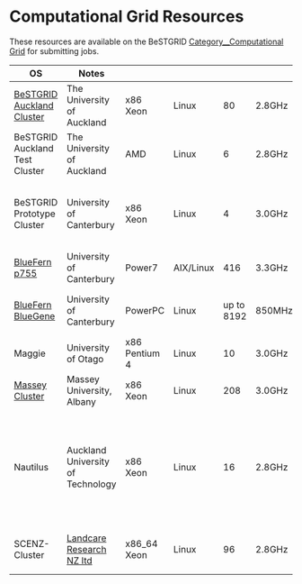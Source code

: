 # Computational Grid Resources

These resources are available on the BeSTGRID [Category__Computational Grid](https://reannz.atlassian.net/wiki/pages/createpage.action?spaceKey=BeSTGRID&title=Category__Computational%20Grid&linkCreation=true&fromPageId=3816950775) for submitting jobs.

|  OS                                                                   |  Notes                                                          |                 |             |              |          |                                                                                                 |
| --------------------------------------------------------------------- | --------------------------------------------------------------- | --------------- | ----------- | ------------ | -------- | ----------------------------------------------------------------------------------------------- |
|  [BeSTGRID Auckland Cluster](/wiki/spaces/BeSTGRID/pages/3816950756)  |  The University of Auckland                                     |  x86 Xeon       |  Linux      |  80          |  2.8GHz  |  Operational, since June 2008. [Current Status](http://hpc-bestgrid.auckland.ac.nz/ganglia)     |
|  BeSTGRID Auckland Test Cluster                                       |  The University of Auckland                                     |  AMD            |  Linux      |  6           |  2.8GHz  |  for testing purposes only                                                                      |
|  BeSTGRID Prototype Cluster                                           |  University of Canterbury                                       |  x86 Xeon       |  Linux      |  4           |  3.0GHz  |  Prototype cluster, serving the community since June 2007.                                      |
|  [BlueFern p755](http://www.bluefern.canterbury.ac.nz/)               |  University of Canterbury                                       |  Power7         |  AIX/Linux  |  416         |  3.3GHz  |  13 nodes, 32 CPU cores each.                                                                   |
|  [BlueFern BlueGene](http://www.bluefern.canterbury.ac.nz/)           |  University of Canterbury                                       |  PowerPC        |  Linux      |  up to 8192  |  850MHz  |  Available only together with a [local account](http://www.bluefern.canterbury.ac.nz/access/).  |
|  Maggie                                                               |  University of Otago                                            |  x86 Pentium 4  |  Linux      |  10          |  3.0GHz  |  No MPI available                                                                               |
|  [Massey Cluster](/wiki/spaces/BeSTGRID/pages/3816950940)             |  Massey University, Albany                                      |  x86 Xeon       |  Linux      |  208         |  3.0GHz  |  Gateway currently not accessible.                                                              |
|  Nautilus                                                             |  Auckland University of Technology                              |  x86 Xeon       |  Linux      |  16          |  2.8GHz  |  for educational purposes and KAREN CBF project Transient Radio Emission Array Detector         |
|  SCENZ-Cluster                                                        |  [Landcare Research NZ ltd](http://www.landcareresearch.co.nz)  |  x86_64 Xeon    |  Linux      |  96          |  2.8GHz  |  Specialised for GIS and Bioinformatics work                                                    |
